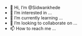 - 👋 Hi, I’m @Sidwankhede
- 👀 I’m interested in ...
- 🌱 I’m currently learning ...
- 💞️ I’m looking to collaborate on ...
- 📫 How to reach me ...

<!---
Sidwankhede/Sidwankhede is a ✨ special ✨ repository because its `README.md` (this file) appears on your GitHub profile.
You can click the Preview link to take a look at your changes.
--->
